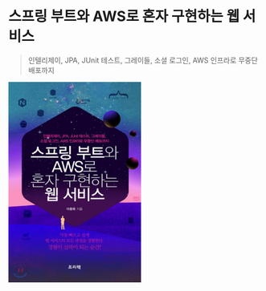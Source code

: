 # 스프링 부트와 AWS로 혼자 구현하는 웹 서비스
> 인텔리제이, JPA, JUnit 테스트, 그레이들, 소셜 로그인, AWS 인프라로 무중단 배포까지

<img src="book-contents/assets/book-cover.jpeg" witdh=300 height=400>
